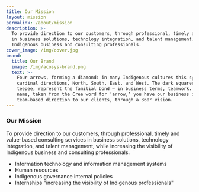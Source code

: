 ```yaml
---
title: Our Mission
layout: mission
permalink: /about/mission
description: >-
  To provide direction to our customers, through professional, timely and value-based consulting services
  in business solutions, technology integration, and talent management, while increasing the visibility of
  Indigenous business and consulting professionals.
cover_image: /img/cover.jpg
brand:
  title: Our Brand
  image: /img/acosys-brand.png
  text: >-
    Four arrows, forming a diamond: in many Indigenous cultures this symbolizes the four
    cardinal directions, North, South, East, and West. The dark squares, in the shape of a
    teepee, represent the familial bond – in business terms, teamwork. Combined with our
    name, taken from the Cree word for ‘arrow,’ you have our business ideal: effective and
    team-based direction to our clients, through a 360° vision.
---
```

### Our Mission

To provide direction to our customers, through professional, timely and value-based consulting services
in business solutions, technology integration, and talent management, while increasing the visibility of
Indigenous business and consulting professionals.

- Information technology and information management systems
- Human resources
- Indigenous governance internal policies
- Internships "increasing the visibility of Indigenous professionals"
